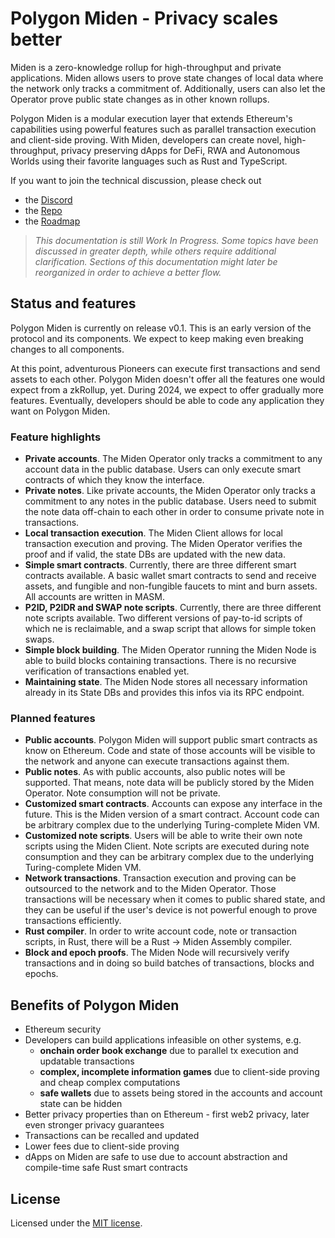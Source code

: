 # Polygon Miden - Privacy scales better
Miden is a zero-knowledge rollup for high-throughput and private applications. Miden allows users to prove state changes of local data where the network only tracks a commitment of. Additionally, users can also let the Operator prove public state changes as in other known rollups.  

Polygon Miden is a modular execution layer that extends Ethereum's capabilities using powerful features such as parallel transaction execution and client-side proving. With Miden, developers can create novel, high-throughput, privacy preserving dApps for DeFi, RWA and Autonomous Worlds using their favorite languages such as Rust and TypeScript.

If you want to join the technical discussion, please check out

* the [Discord](https://discord.gg/0xpolygondevs)
* the [Repo](https://github.com/0xPolygonMiden)
* the [Roadmap](roadmap.md)  

> *This documentation is still Work In Progress. Some topics have been discussed in greater depth, while others require additional clarification. Sections of this documentation might later be reorganized in order to achieve a better flow.*

## Status and features
Polygon Miden is currently on release v0.1. This is an early version of the protocol and its components. We expect to keep making even breaking changes to all components. 

At this point, adventurous Pioneers can execute first transactions and send assets to each other. Polygon Miden doesn't offer all the features one would expect from a zkRollup, yet. During 2024, we expect to offer gradually more features. Eventually, developers should be able to code any application they want on Polygon Miden.

### Feature highlights
* **Private accounts**. The Miden Operator only tracks a commitment to any account data in the public database. Users can only execute smart contracts of which they know the interface. 
* **Private notes**. Like private accounts, the Miden Operator only tracks a commitment to any notes in the public database. Users need to submit the note data off-chain to each other in order to consume private note in transactions.
* **Local transaction execution**. The Miden Client allows for local transaction execution and proving. The Miden Operator verifies the proof and if valid, the state DBs are updated with the new data.
* **Simple smart contracts**. Currently, there are three different smart contracts available. A basic wallet smart contracts to send and receive assets, and fungible and non-fungible faucets to mint and burn assets. All accounts are written in MASM.
* **P2ID, P2IDR and SWAP note scripts**. Currently, there are three different note scripts available. Two different versions of pay-to-id scripts of which ne is reclaimable, and a swap script that allows for simple token swaps.
* **Simple block building**. The Miden Operator running the Miden Node is able to build blocks containing transactions. There is no recursive verification of transactions enabled yet.
* **Maintaining state**. The Miden Node stores all necessary information already in its State DBs and provides this infos via its RPC endpoint.

### Planned features
* **Public accounts**. Polygon Miden will support public smart contracts as know on Ethereum. Code and state of those accounts will be visible to the network and anyone can execute transactions against them.
* **Public notes**. As with public accounts, also public notes will be supported. That means, note data will be publicly stored by the Miden Operator. Note consumption will not be private. 
* **Customized smart contracts**. Accounts can expose any interface in the future. This is the Miden version of a smart contract. Account code can be arbitrary complex due to the underlying Turing-complete Miden VM.
* **Customized note scripts**. Users will be able to write their own note scripts using the Miden Client. Note scripts are executed during note consumption and they can be arbitrary complex due to the underlying Turing-complete Miden VM.
* **Network transactions**. Transaction execution and proving can be outsourced to the network and to the Miden Operator. Those transactions will be necessary when it comes to public shared state, and they can be useful if the user's device is not powerful enough to prove transactions efficiently.   
* **Rust compiler**. In order to write account code, note or transaction scripts, in Rust, there will be a Rust -> Miden Assembly compiler. 
* **Block and epoch proofs**. The Miden Node will recursively verify transactions and in doing so build batches of transactions, blocks and epochs. 


## Benefits of Polygon Miden
* Ethereum security
* Developers can build applications infeasible on other systems, e.g.
  * **onchain order book exchange** due to parallel tx execution and updatable transactions
  * **complex, incomplete information games** due to client-side proving and cheap complex computations
  * **safe wallets** due to assets being stored in the accounts and account state can be hidden
* Better privacy properties than on Ethereum - first web2 privacy, later even stronger privacy guarantees
* Transactions can be recalled and updated
* Lower fees due to client-side proving
* dApps on Miden are safe to use due to account abstraction and compile-time safe Rust smart contracts

## License
Licensed under the [MIT license](http://opensource.org/licenses/MIT).